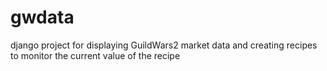 # gwdata
django project for displaying GuildWars2 market data and creating recipes to monitor the current value of the recipe

